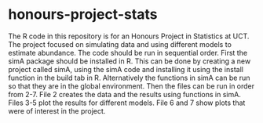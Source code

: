 # honours-project-stats

The R code in this repository is for an Honours Project in Statistics at UCT. 
The project focused on simulating data and using different models to estimate abundance. 
The code should be run in sequential order. 
First the simA package should be installed in R. This can be done by creating a new project called simA, using the simA code and installing it using the install
function in the build tab in R. Alternatively the functions in simA can be run so that they are in the global environment. 
Then the files can be run in order from 2-7. 
File 2 creates the data and the results using functions in simA. 
Files 3-5 plot the results for different models.
File 6 and 7 show plots that were of interest in the project. 
